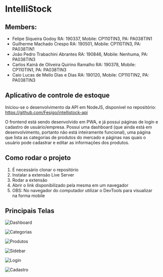# IntelliStock

## Members:
- Felipe Siqueira Godoy                       RA: 190337,      Mobile: CP110TIN3,	     PA: PA038TIN1
- Guilherme Machado Crespo                    RA: 190501,      Mobile: CP110TIN3,	     PA: PA038TIN1
- João Pedro Trabachini Abrantes              RA: 190846,      Mobile: Nenhuma,        PA: PA038TIN3
- Carlos Kainã de Oliveira Quirino Ramalho	  RA: 190378,		   Mobile: CP110TIN1,	     PA: PA038TIN3
- Caio Lucas de Mello Dias e Dias 		        RA: 190120,		   Mobile: CP110TIN2,	     PA: PA038TIN3

## Aplicativo de controle de estoque

Iniciou-se o desenvolvimento da API em NodeJS, disponível no repositório: https://github.com/Fesigo/intellistock-api

O frontend está sendo desenvolvido em PWA, e já possui páginas de login e cadastro de usuário/empresa. Possui uma dashboard (que ainda está em desenvolvimento, portanto não está inteiramente funcional), uma página que lista as categorias de produtos do mercado e páginas nas quais o usuário pode cadastrar e editar as informações dos produtos.

## Como rodar o projeto

1. É necessário clonar o repositório
2. Instalar a extensão Live Server
3. Rodar a extensão
4. Abrir o link disponibilizado pela mesma em um navegador
5. OBS: No navegador do computador utilizar o DevTools para visualizar na forma mobile

## Principais Telas

![Dashboard](/assets/imgs/dashboard.png)

![Categorias](/assets/imgs/categorias.png)

![Produtos](/assets/imgs/produtos.png)

![Sidebar](/assets/imgs/sidebar.png)

![Login](/assets/imgs/login.png)

![Cadastro](/assets/imgs/cadastro.png)